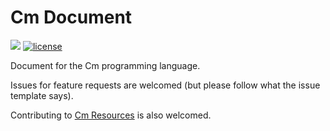 # Cm Document

[![](https://img.shields.io/badge/语言-简体中文-green.svg)](./README-Zh.md)
[![license](https://img.shields.io/github/license/Cm-lang/Cm-Document.svg)](https://github.com/Cm-lang/Cm-Document)

Document for the Cm programming language.

Issues for feature requests are welcomed (but please follow what the issue template says).

Contributing to [Cm Resources](https://github.com/Cm-lang/Cm-Resources) is also welcomed.

<!--

# Index

[![](https://img.shields.io/badge/chapter-introduction-ff69b4.svg)](Zh/intro.md)  
[![](https://img.shields.io/badge/chapter-whitespace%20and%20keywords-ff69b4.svg)](Zh/whitespaces-and-keywords.md)  
[![](https://img.shields.io/badge/chapter-type%20system-ff69b4.svg)](Zh/type-system.md)  
[![](https://img.shields.io/badge/chapter-constant%20and%20variable-ff69b4.svg)](Zh/const-and-var.md)  
[![](https://img.shields.io/badge/chapter-function%20grammar-ff69b4.svg)](Zh/function.md)  
[![](https://img.shields.io/badge/chapter-control%20flow-ff69b4.svg)](Zh/control-flow.md)  
[![](https://img.shields.io/badge/chapter-struct%20type-ff69b4.svg)](Zh/struct.md)

-->
